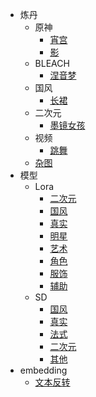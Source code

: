 - 炼丹
  - 原神
    - [宵宫](records/genshin/yoimiya.md)
    - [影](records/genshin/raiden.md)
  - BLEACH
    - [涅音梦](records/bleach/nemu-kurotsuchi.md)
  - 国风
    - [长裙](records/guofeng/long-dress.md)
  - 二次元
    - [墨镜女孩](records/anime/sunglasses-girl.md)
  - 视频
    - [跳舞](records/video/dance.md)
  - [杂图](records/miscellaneous.md)
- 模型
  - Lora
    - [二次元](models/lora/anime.md)
    - [国风](models/lora/guofeng.md)
    - [真实](models/lora/reality.md)
    - [明星](models/lora/celebrity.md)
    - [艺术](models/lora/art.md)
    - [角色](models/lora/role.md)
    - [服饰](models/lora/clothes.md)
    - [辅助](models/lora/auxiliary.md)
  - SD
    - [国风](models/sd/guofeng.md)
    - [真实](models/sd/reality.md)
    - [法式](models/sd/french.md)
    - [二次元](models/sd/anime.md)
    - [其他](models/sd/other.md)
- embedding
  - [文本反转](embeddings/textual-inversions.md)